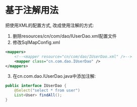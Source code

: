 # 基于注解用法

把使用XML的配置方式, 改成使用注解的方式:

1. 删除resources/cn/com/dao/IUserDao.xml配置文件
2. 修改SqlMapConfig.xml
```xml
<mappers>
    <!--<mapper resource="cn/com/dao/IUserDao.xml" />-->
    <mapper class="cn.com.dao.IUserDao" />
</mappers>
```
3. 在cn.com.dao.IUserDao.java中添加注解:
```java
public interface IUserDao {
    @Select("select * from user")
    List<User> findAll();
}
```
